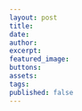 ```yaml
---
layout: post
title:
date:
author:
excerpt:
featured_image:
buttons:
assets:
tags:
published: false
---
```


<div class="editable"></div>
